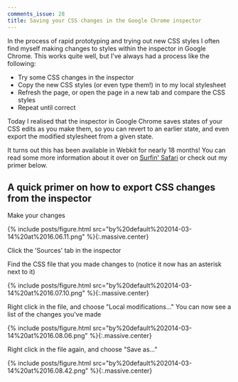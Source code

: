 ```yaml
---
comments_issue: 28
title: Saving your CSS changes in the Google Chrome inspector
---
```

In the process of rapid prototyping and trying out new CSS styles I often find myself making changes to styles within the inspector in Google Chrome. This works quite well, but I've always had a process like the following:

<!-- more -->

- Try some CSS changes in the inspector
- Copy the new CSS styles (or even type them!) in to my local stylesheet
- Refresh the page, or open the page in a new tab and compare the CSS styles
- Repeat until correct

Today I realised that the inspector in Google Chrome saves states of your CSS edits as you make them, so you can revert to an earlier state, and even export the modified stylesheet from a given state.

It turns out this has been available in Webkit for nearly 18 months! You can read some more information about it over on [Surfin' Safari](http://www.webkit.org/blog/1463/web-inspector-styles-enhanced/) or check out my primer below.

## A quick primer on how to export CSS changes from the inspector

Make your changes

{% include posts/figure.html src="by%20default%202014-03-14%20at%2016.06.11.png" %}{:.massive.center}

Click the 'Sources' tab in the inspector

Find the CSS file that you made changes to (notice it now has an asterisk next to it)

{% include posts/figure.html src="by%20default%202014-03-14%20at%2016.07.10.png" %}{:.massive.center}

Right click in the file, and choose "Local modifications..."
  You can now see a list of the changes you've made

{% include posts/figure.html src="by%20default%202014-03-14%20at%2016.08.06.png" %}{:.massive.center}

Right click in the file again, and choose "Save as..."

{% include posts/figure.html src="by%20default%202014-03-14%20at%2016.08.42.png" %}{:.massive.center}
